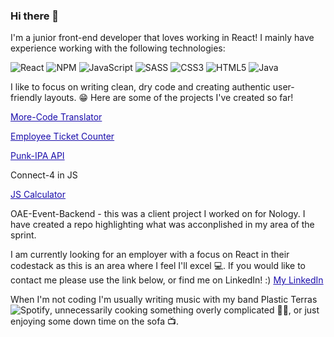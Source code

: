 ### Hi there 👋

I'm a junior front-end developer that loves working in React! I mainly have experience working with the following technologies:

![React](https://img.shields.io/badge/react-%2320232a.svg?style=for-the-badge&logo=react&logoColor=%2361DAFB) ![NPM](https://img.shields.io/badge/NPM-%23000000.svg?style=for-the-badge&logo=npm&logoColor=white)
![JavaScript](https://img.shields.io/badge/javascript-%23323330.svg?style=for-the-badge&logo=javascript&logoColor=%23F7DF1E) ![SASS](https://img.shields.io/badge/SASS-hotpink.svg?style=for-the-badge&logo=SASS&logoColor=white)
![CSS3](https://img.shields.io/badge/css3-%231572B6.svg?style=for-the-badge&logo=css3&logoColor=white) ![HTML5](https://img.shields.io/badge/html5-%23E34F26.svg?style=for-the-badge&logo=html5&logoColor=white)
![Java](https://img.shields.io/badge/java-%23ED8B00.svg?style=for-the-badge&logo=java&logoColor=white)

I like to focus on writing clean, dry code and creating authentic user-friendly layouts. :grin: Here are some of the projects I've created so far!

<a href="https://github.com/MylesPillay/Morse-Code-Translator" title="" style="color:#1a0dab;font-size:14px;" >More-Code Translator</a>

<a href="https://github.com/MylesPillay/Ticket-Tracker/blob/main/README.md" title="" style="color:#1a0dab;font-size:14px;" >Employee Ticket Counter</a>

<a href="https://github.com/MylesPillay/Punk-API" title="" style="color:#1a0dab;font-size:14px;" >Punk-IPA API</a>

Connect-4 in JS

<a href="https://github.com/MylesPillay/Calculator" title="" style="color:#1a0dab;font-size:14px;" >JS Calculator</a>


OAE-Event-Backend - this was a client project I worked on for Nology. I have created a repo highlighting what was acconplished in my area of the sprint. 


I am currently looking for an employer with a focus on React in their codestack as this is an area  where I feel I'll excel :computer:. If you would like to contact me please use the link below, or find me on LinkedIn! :)
<a href="https://www.linkedin.com/in/myles-pillay-361868123/" title="" style="color:#1a0dab;font-size:14px;" >My LinkedIn</a>

When I'm not coding I'm usually writing music with my band Plastic Terras ![Spotify](https://img.shields.io/badge/Spotify-1ED760?style=for-the-badge&logo=spotify&logoColor=white), unnecessarily cooking something overly complicated :man_cook:, or just enjoying some down time on the sofa :tv:.
